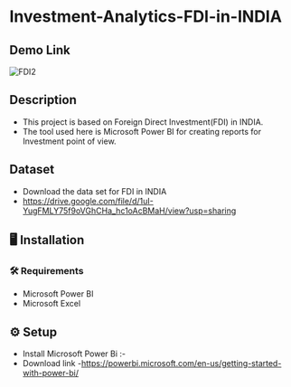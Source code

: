 # Investment-Analytics-FDI-in-INDIA

## Demo Link
![FDI2](https://user-images.githubusercontent.com/89097984/131322414-7197e2a8-8b51-485f-9f31-670daa9a2da6.gif)

## Description
- This project is based on Foreign Direct Investment(FDI) in INDIA.
- The tool used here is Microsoft Power BI for creating reports for Investment point of view.

## Dataset
- Download the data set for FDI in INDIA
- https://drive.google.com/file/d/1uI-YugFMLY75f9oVGhCHa_hc1oAcBMaH/view?usp=sharing

## :desktop_computer:	Installation

### :hammer_and_wrench: Requirements
* Microsoft Power BI
* Microsoft Excel

## :gear: Setup
- Install Microsoft Power Bi :-
- Download link -https://powerbi.microsoft.com/en-us/getting-started-with-power-bi/

